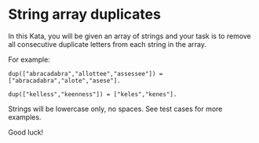 # String array duplicates
In this Kata, you will be given an array of strings and your task is to remove all consecutive duplicate letters from each string in the array.

For example:

    dup(["abracadabra","allottee","assessee"]) = ["abracadabra","alote","asese"].

    dup(["kelless","keenness"]) = ["keles","kenes"].

Strings will be lowercase only, no spaces. See test cases for more examples.

Good luck!